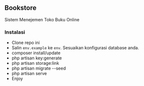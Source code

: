 ## Bookstore

Sistem Menejemen Toko Buku Online

### Instalasi

* Clone repo ini
* Salin `env.example` ke `env`. Sesuaikan konfigurasi database anda.
* composer install/update
* php artisan key:generate
* php artisan storage:link
* php artisan migrate --seed
* php artisan serve
* Enjoy
